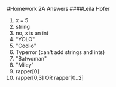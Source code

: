 #Homework 2A Answers
####Leila Hofer

1. x = 5
2. string
3. no, x is an int
4. "YOLO"
5. "Coolio"
6. Typerror (can't add strings and ints)
7. "Batwoman"
8. "Miley"
9. rapper[0]
10. rapper[0,3] OR rapper[0..2]